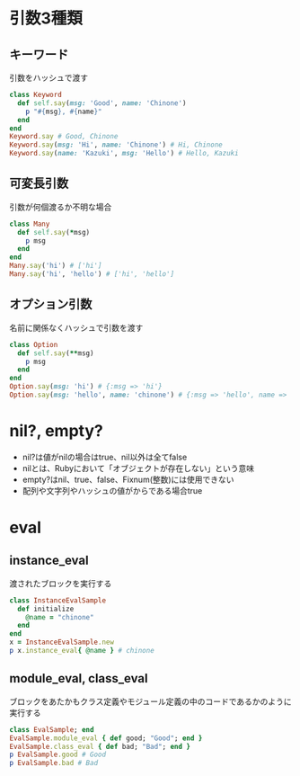 # 引数3種類
## キーワード
引数をハッシュで渡す
```rb
class Keyword
  def self.say(msg: 'Good', name: 'Chinone')
    p "#{msg}, #{name}"
  end
end
Keyword.say # Good, Chinone
Keyword.say(msg: 'Hi', name: 'Chinone') # Hi, Chinone
Keyword.say(name: 'Kazuki', msg: 'Hello') # Hello, Kazuki
```

## 可変長引数
引数が何個渡るか不明な場合
```rb
class Many
  def self.say(*msg)
    p msg
  end
end
Many.say('hi') # ['hi']
Many.say('hi', 'hello') # ['hi', 'hello']
```

## オプション引数
名前に関係なくハッシュで引数を渡す
```rb
class Option
  def self.say(**msg)
    p msg
  end
end
Option.say(msg: 'hi') # {:msg => 'hi'}
Option.say(msg: 'hello', name: 'chinone') # {:msg => 'hello', name => 'chinone'}
```

# nil?, empty?
* nil?は値がnilの場合はtrue、nil以外は全てfalse
* nilとは、Rubyにおいて「オブジェクトが存在しない」という意味
* empty?はnil、true、false、Fixnum(整数)には使用できない
* 配列や文字列やハッシュの値がからである場合true

# eval
## instance_eval
渡されたブロックを実行する
```rb
class InstanceEvalSample
  def initialize
    @name = "chinone"
  end
end
x = InstanceEvalSample.new
p x.instance_eval{ @name } # chinone
```

## module_eval, class_eval
ブロックをあたかもクラス定義やモジュール定義の中のコードであるかのように実行する
```rb
class EvalSample; end
EvalSample.module_eval { def good; "Good"; end }
EvalSample.class_eval { def bad; "Bad"; end }
p EvalSample.good # Good 
p EvalSample.bad # Bad
```
